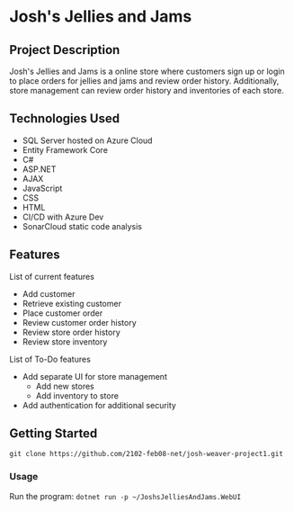 # Josh's Jellies and Jams
## Project Description
Josh's Jellies and Jams is a online store where customers sign up or login to place orders for jellies and jams and review order history. Additionally, store management can review order history and inventories of each store.

## Technologies Used
- SQL Server hosted on Azure Cloud
- Entity Framework Core
- C#
- ASP.NET
- AJAX
- JavaScript
- CSS
- HTML
- CI/CD with Azure Dev
- SonarCloud static code analysis

## Features
List of current features
- Add customer
- Retrieve existing customer
- Place customer order
- Review customer order history
- Review store order history
- Review store inventory

List of To-Do features
- Add separate UI for store management
  - Add new stores
  - Add inventory to store
- Add authentication for additional security

## Getting Started

```git clone https://github.com/2102-feb08-net/josh-weaver-project1.git```

### Usage

Run the program:
```dotnet run -p ~/JoshsJelliesAndJams.WebUI```

